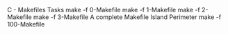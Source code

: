 C - Makefiles
Tasks
make -f 0-Makefile
make -f 1-Makefile
make -f 2-Makefile
make -f 3-Makefile
A complete Makefile
Island Perimeter
make -f 100-Makefile
